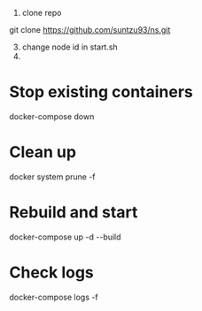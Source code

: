 1. clone repo

git clone https://github.com/suntzu93/ns.git

3. change node id in start.sh
4. 

# Stop existing containers
docker-compose down

# Clean up
docker system prune -f

# Rebuild and start
docker-compose up -d --build

# Check logs
docker-compose logs -f
